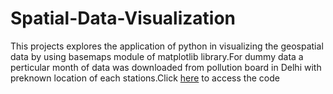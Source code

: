 # Spatial-Data-Visualization
This projects explores the application of python in visualizing the geospatial data by using basemaps module of matplotlib library.For dummy data a perticular month of data was downloaded from pollution board in Delhi with preknown location of each stations.Click [here](https://github.com/Kuldeep252/Spatial-Data-Visualization/blob/master/Delhi_map_for%20bubble_plot_git.ipynb) to access the code
